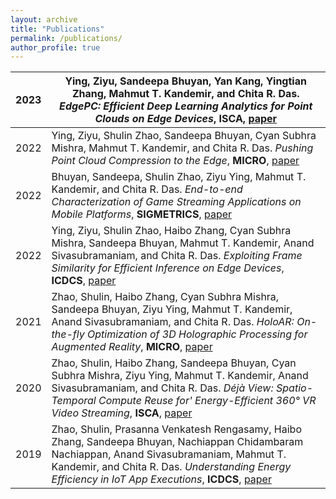 ```yaml
---
layout: archive
title: "Publications"
permalink: /publications/
author_profile: true
---
```


<script type="text/javascript" src="https://d1bxh8uas1mnw7.cloudfront.net/assets/embed.js"></script>


|2023| Ying, Ziyu, Sandeepa Bhuyan, Yan Kang, Yingtian Zhang, Mahmut T. Kandemir, and Chita R. Das. *EdgePC: Efficient Deep Learning Analytics for Point Clouds on Edge Devices*, **ISCA**, [paper](https://dl.acm.org/doi/10.1145/3579371.3589113)|
|-|-|
|2022| Ying, Ziyu, Shulin Zhao, Sandeepa Bhuyan, Cyan Subhra Mishra, Mahmut T. Kandemir, and Chita R. Das. *Pushing Point Cloud Compression to the Edge*, **MICRO**, [paper](https://ieeexplore.ieee.org/document/9923794)|
|2022| Bhuyan, Sandeepa, Shulin Zhao, Ziyu Ying, Mahmut T. Kandemir, and Chita R. Das. *End-to-end Characterization of Game Streaming Applications on Mobile Platforms*, **SIGMETRICS**, [paper](https://dl.acm.org/doi/10.1145/3508030)|
|2022| Ying, Ziyu, Shulin Zhao, Haibo Zhang, Cyan Subhra Mishra, Sandeepa Bhuyan, Mahmut T. Kandemir, Anand Sivasubramaniam, and Chita R. Das. *Exploiting Frame Similarity for Efficient Inference on Edge Devices*, **ICDCS**, [paper](https://ieeexplore.ieee.org/document/9912209)|
|2021| Zhao, Shulin, Haibo Zhang, Cyan Subhra Mishra, Sandeepa Bhuyan, Ziyu Ying, Mahmut T. Kandemir, Anand Sivasubramaniam, and Chita R. Das. *HoloAR: On-the-fly Optimization of 3D Holographic Processing for Augmented Reality*, **MICRO**, [paper](https://dl.acm.org/doi/10.1145/3466752.3480056)|
|2020| Zhao, Shulin, Haibo Zhang, Sandeepa Bhuyan, Cyan Subhra Mishra, Ziyu Ying, Mahmut T. Kandemir, Anand Sivasubramaniam, and Chita R. Das. *Déjà View: Spatio-Temporal Compute Reuse for' Energy-Efficient 360° VR Video Streaming*, **ISCA**, [paper](https://ieeexplore.ieee.org/document/9138937)|
|2019| Zhao, Shulin, Prasanna Venkatesh Rengasamy, Haibo Zhang, Sandeepa Bhuyan, Nachiappan Chidambaram Nachiappan, Anand Sivasubramaniam, Mahmut T. Kandemir, and Chita R. Das. *Understanding Energy Efficiency in IoT App Executions*, **ICDCS**, [paper](https://ieeexplore.ieee.org/document/8885095)|



